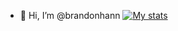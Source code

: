 - 👋 Hi, I’m @brandonhann
[![My stats](https://github-readme-stats.vercel.app/api?username=brandonhann)](https://github.com/brandonhann/brandonhann)
